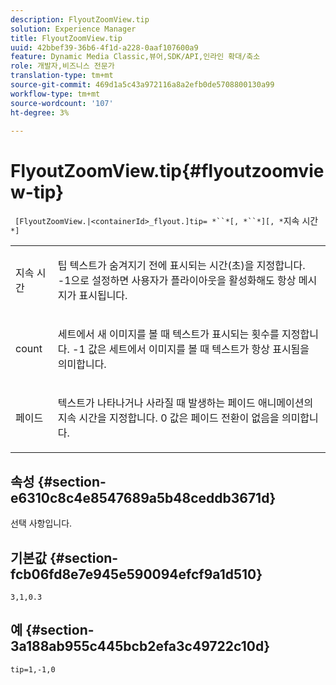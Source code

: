 ```yaml
---
description: FlyoutZoomView.tip
solution: Experience Manager
title: FlyoutZoomView.tip
uuid: 42bbef39-36b6-4f1d-a228-0aaf107600a9
feature: Dynamic Media Classic,뷰어,SDK/API,인라인 확대/축소
role: 개발자,비즈니스 전문가
translation-type: tm+mt
source-git-commit: 469d1a5c43a972116a8a2efb0de5708800130a99
workflow-type: tm+mt
source-wordcount: '107'
ht-degree: 3%

---
```



# FlyoutZoomView.tip{#flyoutzoomview-tip}

` [FlyoutZoomView.|<containerId>_flyout.]tip= *``*[, *``*][, *`지속 시간`*]`

<table id="table_3BA079B51B644219BB8E2A68A13A8D90"> 
 <tbody> 
  <tr> 
   <td colname="col1"> <p> <span class="codeph"> <span class="varname"> 지속 시간</span> </span> </p> </td> 
   <td colname="col2"> <p>팁 텍스트가 숨겨지기 전에 표시되는 시간(초)을 지정합니다. <span class="codeph"> -1</span>으로 설정하면 사용자가 플라이아웃을 활성화해도 항상 메시지가 표시됩니다. </p> </td> 
  </tr> 
  <tr> 
   <td colname="col1"> <p> <span class="codeph"> <span class="varname"> count</span> </span> </p> </td> 
   <td colname="col2"> <p>세트에서 새 이미지를 볼 때 텍스트가 표시되는 횟수를 지정합니다. <span class="codeph"> -1</span> 값은 세트에서 이미지를 볼 때 텍스트가 항상 표시됨을 의미합니다. </p> </td> 
  </tr> 
  <tr> 
   <td colname="col1"> <p> <span class="codeph"> <span class="varname"> 페이드</span> </span> </p> </td> 
   <td colname="col2"> <p>텍스트가 나타나거나 사라질 때 발생하는 페이드 애니메이션의 지속 시간을 지정합니다. <span class="codeph"> 0</span> 값은 페이드 전환이 없음을 의미합니다. </p> </td> 
  </tr> 
 </tbody> 
</table>

## 속성 {#section-e6310c8c4e8547689a5b48ceddb3671d}

선택 사항입니다.

## 기본값 {#section-fcb06fd8e7e945e590094efcf9a1d510}

`3,1,0.3`

## 예 {#section-3a188ab955c445bcb2efa3c49722c10d}

`tip=1,-1,0`
